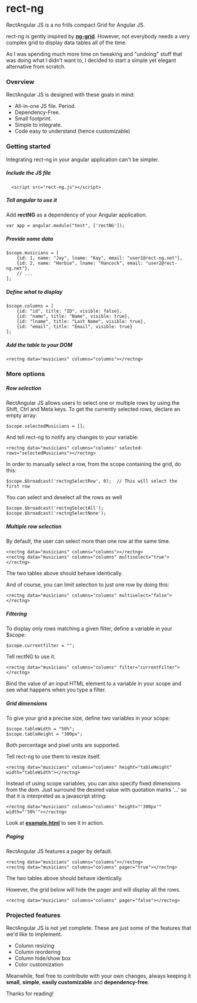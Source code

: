 rect-ng
=======

RectAngular JS is a no frills compact Grid for Angular JS. 

rect-ng is gently inspired by **[ng-grid](http://angular-ui.github.io/ng-grid/)**. However, not everybody needs a very complex grid to display data tables all of the time.

As I was spending much more time on tweaking and "undoing" stuff that was doing what I didn't want to, I decided to start a simple yet elegant alternative from scratch.

### Overview

RectAngular JS is designed with these goals in mind:

* All-in-one JS file. Period.
* Dependency-Free.
* Small footprint.
* Simple to integrate.
* Code easy to understand (hence customizable)

### Getting started
Integrating rect-ng in your angular application can't be simpler.

##### Include the JS file
	
      <script src="rect-ng.js"></script>

##### Tell angular to use it

Add **rectNG** as a dependency of your Angular application.

	var app = angular.module("test", ['rectNG']);

##### Provide some data

	$scope.musicians = [
		{id: 1, name: "Jay", lname: "Kay", email: "user1@rect-ng.net"},
		{id: 2, name: "Herbie", lname: "Hancock", email: "user2@rect-ng.net"},
		// ...
	];

##### Define what to display

	$scope.columns = [
		{id: "id", title: "ID", visible: false}, 
		{id: "name", title: "Name", visible: true}, 
		{id: "lname", title: "Last Name", visible: true}, 
		{id: "email", title: "Email", visible: true}
	];
      
##### Add the table to your DOM

	<rectng data="musicians" columns="columns"></rectng>
	
### More options

##### Row selection

RectAngular JS allows users to select one or multiple rows by using the Shift, Ctrl and Meta keys. To get the currently selected rows, declare an empty array:

	$scope.selectedMusicians = [];
	
And tell rect-ng to notify any changes to your variable:

	<rectng data="musicians" columns="columns" selected-rows="selectedMusicians"></rectng>

In order to manually select a row, from the scope containing the grid, do this:

	$scope.$broadcast('rectngSelectRow', 0);  // This will select the first row
	
You can select and deselect all the rows as well

	$scope.$broadcast('rectngSelectAll');
	$scope.$broadcast('rectngSelectNone');
	
##### Multiple row selection
By default, the user can select more than one row at the same time.

	<rectng data="musicians" columns="columns"></rectng>
	<rectng data="musicians" columns="columns" multiselect="true"></rectng>

The two tables above should behave identically.

And of course, you can limit selection to just one row by doing this:

	<rectng data="musicians" columns="columns" multiselect="false"></rectng>
	
##### Filtering
To display only rows matching a given filter, define a variable in your $scope:
	
	$scope.currentfilter = "";

Tell rectNG to use it.

	<rectng data="musicians" columns="columns" filter="currentFilter"></rectng>
	
Bind the value of an input HTML element to a variable in your scope and see what happens when you type a filter.

##### Grid dimensions
To give your grid a precise size, define two variables in your scope:
	
	$scope.tableWidth = "50%";
    $scope.tableHeight = "300px";

Both percentage and pixel units are supported.

Tell rect-ng to use them to resize itself.

	<rectng data="musicians" columns="columns" height="tableHeight" width="tableWidth"></rectng>
	
Instead of using scope variables, you can also specify fixed dimensions from the dom. Just surround the desired value with quotation marks '...' so that it is interpreted as a javascript string:

	<rectng data="musicians" columns="columns" height="'300px'" width="'50%'"></rectng>

Look at **[example.html](https://github.com/uniclau/rect-ng/blob/master/example.html)** to see it in action.

##### Paging
RectAngular JS features a pager by default. 

	<rectng data="musicians" columns="columns"></rectng>
	<rectng data="musicians" columns="columns" pager="true"></rectng>

The two tables above should behave identically.

However, the grid below will hide the pager and will display all the rows.

	<rectng data="musicians" columns="columns" pager="false"></rectng>
	
### Projected features
RectAngular JS is not yet complete. These are just some of the features that we'd like to implement.

* Column resizing
* Column reordering
* Column hide/show box
* Color customization

Meanwhile, feel free to contribute with your own changes, always keeping it **small**, **simple**, **easily customizable** and **dependency-free**.

Thanks for reading!